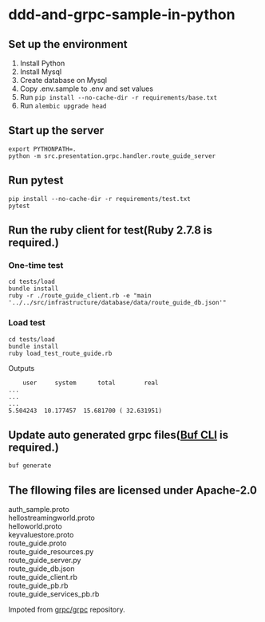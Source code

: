 # ddd-and-grpc-sample-in-python

## Set up the environment
1. Install Python
1. Install Mysql
1. Create database on Mysql
1. Copy .env.sample to .env and set values
1. Run `pip install --no-cache-dir -r requirements/base.txt`
1. Run `alembic upgrade head`

## Start up the server
```
export PYTHONPATH=.
python -m src.presentation.grpc.handler.route_guide_server
```

## Run pytest
```
pip install --no-cache-dir -r requirements/test.txt
pytest
```

## Run the ruby client for test(Ruby 2.7.8 is required.)
### One-time test
```
cd tests/load
bundle install
ruby -r ./route_guide_client.rb -e "main '../../src/infrastructure/database/data/route_guide_db.json'"
```
### Load test
```
cd tests/load
bundle install
ruby load_test_route_guide.rb
```

Outputs
```
    user     system      total        real
...
...
...
5.504243  10.177457  15.681700 ( 32.631951)
```

## Update auto generated grpc files([Buf CLI](https://buf.build/docs/installation/) is required.)
```
buf generate
```

## The fllowing files are licensed under Apache-2.0
auth_sample.proto  
hellostreamingworld.proto  
helloworld.proto  
keyvaluestore.proto  
route_guide.proto  
route_guide_resources.py  
route_guide_server.py  
route_guide_db.json  
route_guide_client.rb  
route_guide_pb.rb  
route_guide_services_pb.rb

Impoted from [grpc/grpc](https://github.com/grpc/grpc) repository.